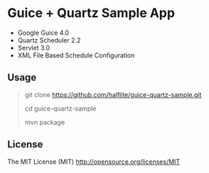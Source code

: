 # Guice + Quartz Sample App

+ Google Guice 4.0
+ Quartz Scheduler 2.2
+ Servlet 3.0
+ XML File Based Schedule Configuration

## Usage

> git clone https://github.com/halflite/guice-quartz-sample.git
>
> cd guice-quartz-sample
>
> mvn package

## License

The MIT License (MIT)
http://opensource.org/licenses/MIT